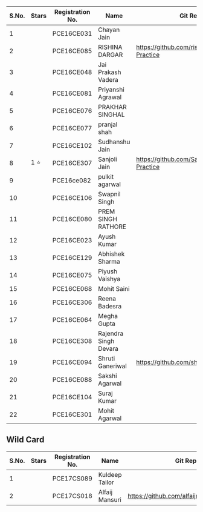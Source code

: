 | S.No. | Stars | Registration No. | Name | Git Repo Link |
|-------|-------|------------------|------|---------------|
| 1 | | PCE16CE031 | Chayan Jain ||
| 2 | | PCE16CE085 | RISHINA DARGAR | https://github.com/rishinadargar/My-ML-Practice |
| 3 | | PCE16CE048 | Jai Prakash Vadera ||
| 4 | | PCE16CE081 | Priyanshi Agrawal ||
| 5 | | PCE16CE076 | PRAKHAR SINGHAL ||
| 6 | | PCE16CE077 | pranjal shah ||
| 7 | | PCE16CE102 | Sudhanshu Jain ||
| 8 | 1 :star: | PCE16CE307 | Sanjoli Jain | https://github.com/Sanjolijain04/My-ML-Practice |
| 9 | | PCE16ce082 | pulkit agarwal ||
| 10 | | PCE16CE106 | Swapnil Singh ||
| 11 | | PCE16CE080 | PREM SINGH RATHORE ||
| 12 | | PCE16CE023 | Ayush Kumar ||
| 13 | | PCE16CE129 | Abhishek Sharma ||
| 14 | | PCE16CE075 | Piyush Vaishya ||
| 15 | | PCE16CE068 | Mohit Saini ||
| 16 | | PCE16CE306 |Reena Badesra||
| 17 | | PCE16CE064 | Megha Gupta ||
| 18 | | PCE16CE308 | Rajendra Singh Devara ||
| 19 | | PCE16CE094 | Shruti Ganeriwal | https://github.com/shruti224/MyMLPractice |
| 20 | | PCE16CE088 | Sakshi Agarwal ||
| 21 | | PCE16CE104 | Suraj Kumar ||
| 22 | | PCE16CE301 | Mohit Agarwal ||

## Wild Card

| S.No. | Stars | Registration No. | Name | Git Repo Link |
|-------|-------|------------------|------|---------------|
| 1 || PCE17CS089 | Kuldeep Tailor ||
| 2 || PCE17CS018 | Alfaij Mansuri | https://github.com/alfaijmansuri/MyMLpractice |
